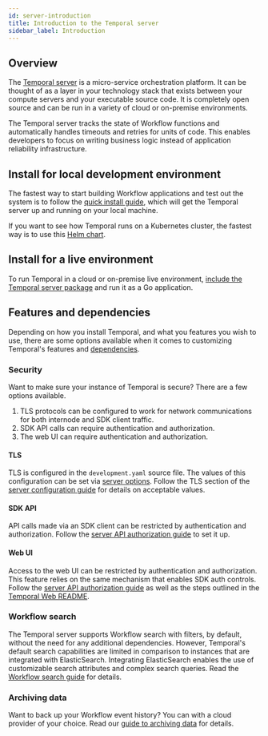 ```yaml
---
id: server-introduction
title: Introduction to the Temporal server
sidebar_label: Introduction
---
```


## Overview

The [Temporal server](https://github.com/temporalio/temporal) is a micro-service orchestration platform. It can be thought of as a layer in your technology stack that exists between your compute servers and your executable source code. It is completely open source and can be run in a variety of cloud or on-premise environments.

The Temporal server tracks the state of Workflow functions and automatically handles timeouts and retries for units of code. This enables developers to focus on writing business logic instead of application reliability infrastructure.

## Install for local development environment

The fastest way to start building Workflow applications and test out the system is to follow the [quick install guide](/docs/server-quick-install), which will get the Temporal server up and running on your local machine.

If you want to see how Temporal runs on a Kubernetes cluster, the fastest way is to use this [Helm chart](https://github.com/temporalio/helm-charts).

## Install for a live environment

To run Temporal in a cloud or on-premise live environment, [include the Temporal server package](/docs/server-options) and run it as a Go application.

## Features and dependencies

Depending on how you install Temporal, and what you features you wish to use, there are some options available when it comes to customizing Temporal's features and [dependencies](server-versions-and-dependencies).

### Security

Want to make sure your instance of Temporal is secure? There are a few options available.

1. TLS protocols can be configured to work for network communications for both internode and SDK client traffic.
2. SDK API calls can require authentication and authorization.
3. The web UI can require authentication and authorization.

#### TLS

TLS is configured in the `development.yaml` source file. The values of this configuration can be set via [server options](/docs/server-options/#withconfig). Follow the TLS section of the [server configuration guide](/docs/server-configuration/#tls) for details on acceptable values.

#### SDK API

API calls made via an SDK client can be restricted by authentication and authorization. Follow the [server API authorization guide](/docs/server-api-auth) to set it up.

#### Web UI

Access to the web UI can be restricted by authentication and authorization. This feature relies on the same mechanism that enables SDK auth controls. Follow the [server API authorization guide](/docs/server-api-auth) as well as the steps outlined in the [Temporal Web README](https://github.com/temporalio/web#configuring-authentication-optional).

### Workflow search

The Temporal server supports Workflow search with filters, by default, without the need for any additional dependencies. However, Temporal's default search capabilities are limited in comparison to instances that are integrated with ElasticSearch. Integrating ElasticSearch enables the use of customizable search attributes and complex search queries. Read the [Workflow search guide](/docs/server-workflow-search) for details.

### Archiving data

Want to back up your Workflow event history? You can with a cloud provider of your choice. Read our [guide to archiving data](/docs/server-archive-data) for details.
